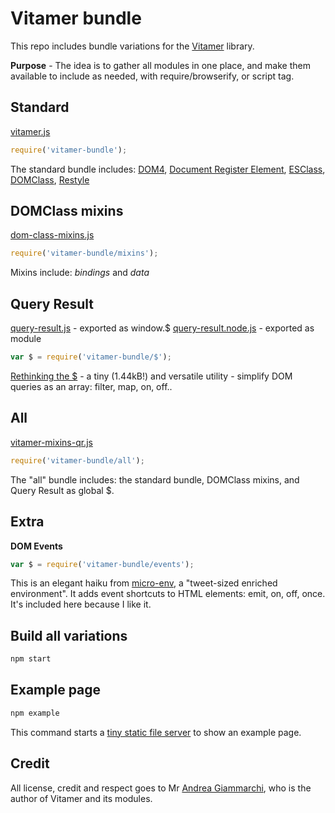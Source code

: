 # Vitamer bundle

This repo includes bundle variations for the [Vitamer](https://github.com/WebReflection/dom-class#what-is-vitamer-js-) library.

**Purpose** -  The idea is to gather all modules in one place, and make them available to include as needed, with require/browserify, or script tag.

## Standard

[vitamer.js](build/vitamer.js)

~~~javascript
require('vitamer-bundle');
~~~

The standard bundle includes: [DOM4](https://github.com/WebReflection/dom4), [Document Register Element](https://github.com/WebReflection/document-register-element), [ESClass](https://github.com/WebReflection/es-class), [DOMClass](https://github.com/WebReflection/dom-class), [Restyle](https://github.com/WebReflection/restyle)

## DOMClass mixins

[dom-class-mixins.js](build/dom-class-mixins.js)

~~~javascript
require('vitamer-bundle/mixins');
~~~

Mixins include: *bindings* and *data*

## Query Result

[query-result.js](build/query-result.js) - exported as window.$
[query-result.node.js](build/query-result.node.js) - exported as module

~~~javascript
var $ = require('vitamer-bundle/$');
~~~

[Rethinking the $](https://github.com/WebReflection/query-result) - a tiny (1.44kB!) and versatile utility - simplify DOM queries as an array: filter, map, on, off..

## All

[vitamer-mixins-qr.js](build/vitamer-mixins-qr.js)

~~~javascript
require('vitamer-bundle/all');
~~~

The "all" bundle includes: the standard bundle, DOMClass mixins, and Query Result as global $.

## Extra

**DOM Events**

~~~javascript
var $ = require('vitamer-bundle/events');
~~~

This is an elegant haiku from [micro-env](https://github.com/WebReflection/micro-env), a "tweet-sized enriched environment". It adds event shortcuts to HTML elements: emit, on, off, once. It's included here because I like it.

## Build all variations

~~~bash
npm start
~~~

## Example page

~~~bash
npm example
~~~

This command starts a [tiny static file server](https://github.com/WebReflection/tiny-cdn) to show an example page.

## Credit

All license, credit and respect goes to Mr [Andrea Giammarchi](https://github.com/WebReflection), who is the author of Vitamer and its modules.
